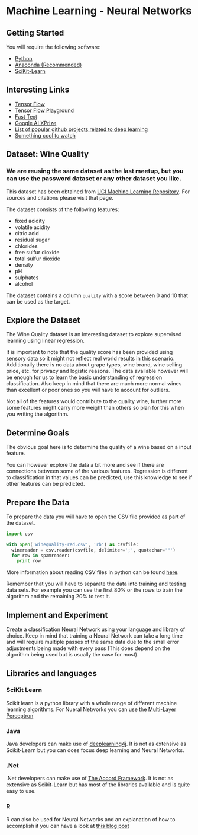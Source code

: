 # Machine Learning - Neural Networks
## Getting Started
You will require the following software:
* [Python](https://www.python.org/)
* [Anaconda (Recommended)](https://www.continuum.io/downloads)
* [SciKit-Learn](http://scikit-learn.org/stable/install.html)

## Interesting Links
* [Tensor Flow](https://www.tensorflow.org/)
* [Tensor Flow Playground](http://playground.tensorflow.org/)
* [Fast Text](https://github.com/facebookresearch/fastText)
* [Google AI XPrize](http://ai.xprize.org/)
* [List of popular github projects related to deep learning](https://github.com/aymericdamien/TopDeepLearning)
* [Something cool to watch](https://www.youtube.com/watch?v=qv6UVOQ0F44)


## Dataset: Wine Quality

### We are reusing the same dataset as the last meetup, but you can use the password dataset or any other dataset you like.

This dataset has been obtained from [UCI Machine Learning Repository](http://archive.ics.uci.edu/ml/datasets/Wine+Quality).
For sources and citations please visit that page.

The dataset consists of the following features:
* fixed acidity
* volatile acidity
* citric acid
* residual sugar
* chlorides
* free sulfur dioxide
* total sulfur dioxide
* density
* pH
* sulphates
* alcohol

The dataset contains a column `quality` with a score between 0 and 10 that can be used as the target.

## Explore the Dataset
The Wine Quality dataset is an interesting dataset to explore supervised learning using linear regression.

It is important to note that the quality score has been provided using sensory data so it might not reflect real world results in this scenario.  Additionally there is no data about grape types, wine brand, wine selling price, etc. for privacy and logistic reasons.  The data available however will be enough for us to learn the basic understanding of regression classification.  Also keep in mind that there are much more normal wines than excellent or poor ones so you will have to account for outliers.

Not all of the features would contribute to the quality wine, further more some features might carry more weight than others so plan for this when you writing the algorithm.

## Determine Goals

The obvious goal here is to determine the quality of a wine based on a input feature.

You can however explore the data a bit more and see if there are connections between some of the various features.  Regression is different to classification in that values can be predicted, use this knowledge to see if other features can be predicted.

## Prepare the Data
To prepare the data you will have to open the CSV file provided as part of the dataset.

```python
import csv

with open('winequality-red.csv', 'rb') as csvfile:
  winereader = csv.reader(csvfile, delimiter=';', quotechar='"')
  for row in spamreader:
    print row
```

More information about reading CSV files in python can be found [here](https://docs.python.org/2/library/csv.html).

Remember that you will have to separate the data into training and testing data sets.  For example you can use the first 80% or the rows to train the algorithm and the remaining 20% to test it.

## Implement and Experiment
Create a classification Neural Network using your language and library of choice.  Keep in mind that training a Neural Network can take a long time and will require multiple passes of the same data due to the small error adjustments being made with every pass (This does depend on the algorithm being used but is usually the case for most).

## Libraries and languages

### SciKit Learn

Scikit learn is a python library with a whole range of different machine learning algorithms.  For Nueral Networks you can use the [Multi-Layer Perceptron](http://scikit-learn.org/dev/modules/neural_networks_supervised.html#classification)

### Java

Java developers can make use of [deeplearning4j](http://deeplearning4j.org/).  It is not as extensive as Scikit-Learn but you can does focus deep learning and Neural Networks.

### .Net

.Net developers can make use of [The Accord Framework](http://accord-framework.net/).  It is not as extensive as Scikit-Learn but has most of the libraries available and is quite easy to use.

### R

R can also be used for Neural Networks and an explanation of how to accomplish it you can have a look at [this blog post](https://www.r-bloggers.com/fitting-a-neural-network-in-r-neuralnet-package/)
